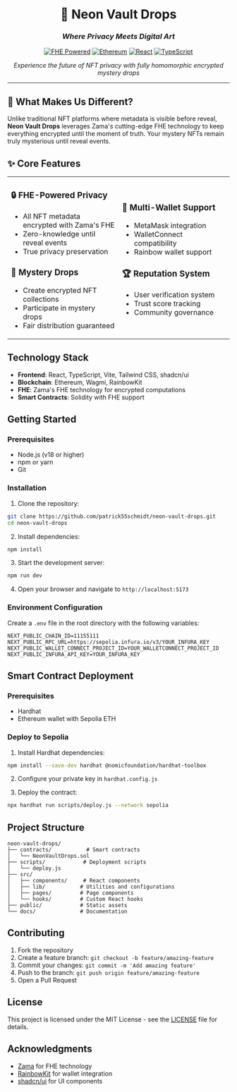 <div align="center">

# 🌟 Neon Vault Drops

### *Where Privacy Meets Digital Art*

[![FHE Powered](https://img.shields.io/badge/FHE-Powered-00D4FF?style=for-the-badge&logo=zama&logoColor=white)](https://zama.ai)
[![Ethereum](https://img.shields.io/badge/Ethereum-Sepolia-627EEA?style=for-the-badge&logo=ethereum&logoColor=white)](https://sepolia.etherscan.io)
[![React](https://img.shields.io/badge/React-18-61DAFB?style=for-the-badge&logo=react&logoColor=black)](https://reactjs.org)
[![TypeScript](https://img.shields.io/badge/TypeScript-5.0-3178C6?style=for-the-badge&logo=typescript&logoColor=white)](https://typescriptlang.org)

*Experience the future of NFT privacy with fully homomorphic encrypted mystery drops*

</div>

---

## 🔐 What Makes Us Different?

Unlike traditional NFT platforms where metadata is visible before reveal, **Neon Vault Drops** leverages Zama's cutting-edge FHE technology to keep everything encrypted until the moment of truth. Your mystery NFTs remain truly mysterious until reveal events.

## ✨ Core Features

<table>
<tr>
<td width="50%">

### 🔒 **FHE-Powered Privacy**
- All NFT metadata encrypted with Zama's FHE
- Zero-knowledge until reveal events
- True privacy preservation

### 🎲 **Mystery Drops**
- Create encrypted NFT collections
- Participate in mystery drops
- Fair distribution guaranteed

</td>
<td width="50%">

### 💼 **Multi-Wallet Support**
- MetaMask integration
- WalletConnect compatibility
- Rainbow wallet support

### 🏆 **Reputation System**
- User verification system
- Trust score tracking
- Community governance

</td>
</tr>
</table>

## Technology Stack

- **Frontend**: React, TypeScript, Vite, Tailwind CSS, shadcn/ui
- **Blockchain**: Ethereum, Wagmi, RainbowKit
- **FHE**: Zama's FHE technology for encrypted computations
- **Smart Contracts**: Solidity with FHE support

## Getting Started

### Prerequisites

- Node.js (v18 or higher)
- npm or yarn
- Git

### Installation

1. Clone the repository:
```bash
git clone https://github.com/patrick55schmidt/neon-vault-drops.git
cd neon-vault-drops
```

2. Install dependencies:
```bash
npm install
```

3. Start the development server:
```bash
npm run dev
```

4. Open your browser and navigate to `http://localhost:5173`

### Environment Configuration

Create a `.env` file in the root directory with the following variables:

```env
NEXT_PUBLIC_CHAIN_ID=11155111
NEXT_PUBLIC_RPC_URL=https://sepolia.infura.io/v3/YOUR_INFURA_KEY
NEXT_PUBLIC_WALLET_CONNECT_PROJECT_ID=YOUR_WALLETCONNECT_PROJECT_ID
NEXT_PUBLIC_INFURA_API_KEY=YOUR_INFURA_KEY
```

## Smart Contract Deployment

### Prerequisites

- Hardhat
- Ethereum wallet with Sepolia ETH

### Deploy to Sepolia

1. Install Hardhat dependencies:
```bash
npm install --save-dev hardhat @nomicfoundation/hardhat-toolbox
```

2. Configure your private key in `hardhat.config.js`

3. Deploy the contract:
```bash
npx hardhat run scripts/deploy.js --network sepolia
```

## Project Structure

```
neon-vault-drops/
├── contracts/           # Smart contracts
│   └── NeonVaultDrops.sol
├── scripts/            # Deployment scripts
│   └── deploy.js
├── src/
│   ├── components/     # React components
│   ├── lib/           # Utilities and configurations
│   ├── pages/         # Page components
│   └── hooks/         # Custom React hooks
├── public/            # Static assets
└── docs/              # Documentation
```

## Contributing

1. Fork the repository
2. Create a feature branch: `git checkout -b feature/amazing-feature`
3. Commit your changes: `git commit -m 'Add amazing feature'`
4. Push to the branch: `git push origin feature/amazing-feature`
5. Open a Pull Request

## License

This project is licensed under the MIT License - see the [LICENSE](LICENSE) file for details.

## Acknowledgments

- [Zama](https://zama.ai/) for FHE technology
- [RainbowKit](https://rainbowkit.com/) for wallet integration
- [shadcn/ui](https://ui.shadcn.com/) for UI components
